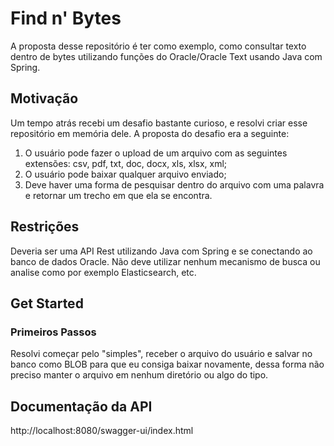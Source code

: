 # Find n' Bytes
A proposta desse repositório é ter como exemplo, como consultar texto dentro de bytes utilizando funções do Oracle/Oracle Text usando Java com Spring.

## Motivação
Um tempo atrás recebi um desafio bastante curioso, e resolvi criar esse repositório em memória dele. A proposta do desafio era a seguinte:

1. O usuário pode fazer o upload de um arquivo com as seguintes extensões: csv, pdf, txt, doc, docx, xls, xlsx, xml;
2. O usuário pode baixar qualquer arquivo enviado;
3. Deve haver uma forma de pesquisar dentro do arquivo com uma palavra e retornar um trecho em que ela se encontra.

## Restrições
Deveria ser uma API Rest utilizando Java com Spring e se conectando ao banco de dados Oracle.
Não deve utilizar nenhum mecanismo de busca ou analise como por exemplo Elasticsearch, etc.

## Get Started

### Primeiros Passos
Resolvi começar pelo "simples", receber o arquivo do usuário e salvar no banco como BLOB para que eu consiga baixar novamente, dessa forma não preciso manter o arquivo em nenhum diretório ou algo do tipo.


## Documentação da API 

http://localhost:8080/swagger-ui/index.html
